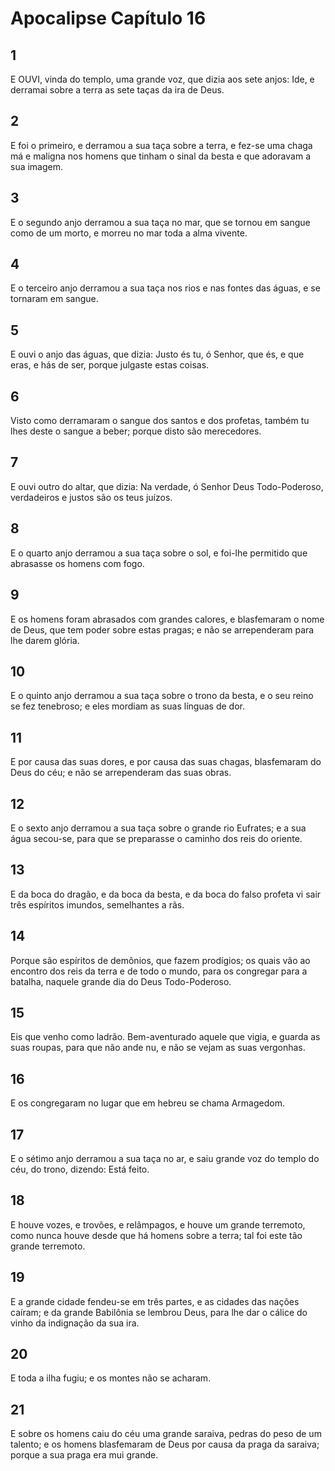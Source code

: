 # Apocalipse Capítulo 16

## 1
E OUVI, vinda do templo, uma grande voz, que dizia aos sete anjos: Ide, e derramai sobre a terra as sete taças da ira de Deus.

## 2
E foi o primeiro, e derramou a sua taça sobre a terra, e fez-se uma chaga má e maligna nos homens que tinham o sinal da besta e que adoravam a sua imagem.

## 3
E o segundo anjo derramou a sua taça no mar, que se tornou em sangue como de um morto, e morreu no mar toda a alma vivente.

## 4
E o terceiro anjo derramou a sua taça nos rios e nas fontes das águas, e se tornaram em sangue.

## 5
E ouvi o anjo das águas, que dizia: Justo és tu, ó Senhor, que és, e que eras, e hás de ser, porque julgaste estas coisas.

## 6
Visto como derramaram o sangue dos santos e dos profetas, também tu lhes deste o sangue a beber; porque disto são merecedores.

## 7
E ouvi outro do altar, que dizia: Na verdade, ó Senhor Deus Todo-Poderoso, verdadeiros e justos são os teus juízos.

## 8
E o quarto anjo derramou a sua taça sobre o sol, e foi-lhe permitido que abrasasse os homens com fogo.

## 9
E os homens foram abrasados com grandes calores, e blasfemaram o nome de Deus, que tem poder sobre estas pragas; e não se arrependeram para lhe darem glória.

## 10
E o quinto anjo derramou a sua taça sobre o trono da besta, e o seu reino se fez tenebroso; e eles mordiam as suas línguas de dor.

## 11
E por causa das suas dores, e por causa das suas chagas, blasfemaram do Deus do céu; e não se arrependeram das suas obras.

## 12
E o sexto anjo derramou a sua taça sobre o grande rio Eufrates; e a sua água secou-se, para que se preparasse o caminho dos reis do oriente.

## 13
E da boca do dragão, e da boca da besta, e da boca do falso profeta vi sair três espíritos imundos, semelhantes a rãs.

## 14
Porque são espíritos de demônios, que fazem prodígios; os quais vão ao encontro dos reis da terra e de todo o mundo, para os congregar para a batalha, naquele grande dia do Deus Todo-Poderoso.

## 15
Eis que venho como ladrão. Bem-aventurado aquele que vigia, e guarda as suas roupas, para que não ande nu, e não se vejam as suas vergonhas.

## 16
E os congregaram no lugar que em hebreu se chama Armagedom.

## 17
E o sétimo anjo derramou a sua taça no ar, e saiu grande voz do templo do céu, do trono, dizendo: Está feito.

## 18
E houve vozes, e trovões, e relâmpagos, e houve um grande terremoto, como nunca houve desde que há homens sobre a terra; tal foi este tão grande terremoto.

## 19
E a grande cidade fendeu-se em três partes, e as cidades das nações caíram; e da grande Babilônia se lembrou Deus, para lhe dar o cálice do vinho da indignação da sua ira.

## 20
E toda a ilha fugiu; e os montes não se acharam.

## 21
E sobre os homens caiu do céu uma grande saraiva, pedras do peso de um talento; e os homens blasfemaram de Deus por causa da praga da saraiva; porque a sua praga era mui grande.

